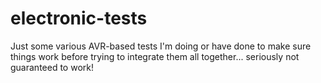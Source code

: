 # electronic-tests
Just some various AVR-based tests I'm doing or have done to make sure things work before trying to integrate them all together... seriously not guaranteed to work!
